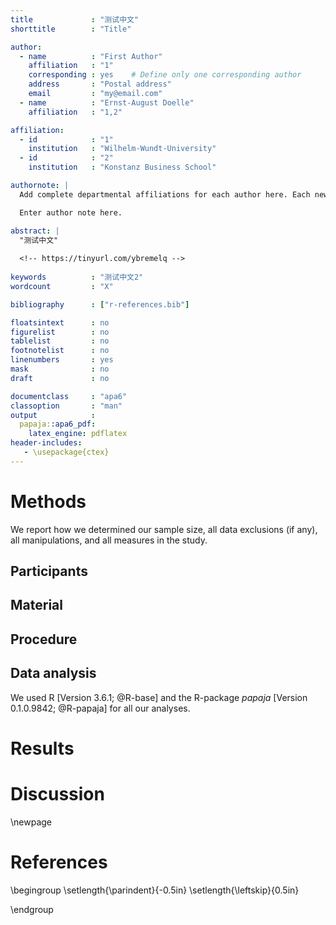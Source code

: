 ```yaml
---
title             : "测试中文"
shorttitle        : "Title"

author: 
  - name          : "First Author"
    affiliation   : "1"
    corresponding : yes    # Define only one corresponding author
    address       : "Postal address"
    email         : "my@email.com"
  - name          : "Ernst-August Doelle"
    affiliation   : "1,2"

affiliation:
  - id            : "1"
    institution   : "Wilhelm-Wundt-University"
  - id            : "2"
    institution   : "Konstanz Business School"

authornote: |
  Add complete departmental affiliations for each author here. Each new line herein must be indented, like this line.

  Enter author note here.

abstract: |
  "测试中文"
  
  <!-- https://tinyurl.com/ybremelq -->
  
keywords          : "测试中文2"
wordcount         : "X"

bibliography      : ["r-references.bib"]

floatsintext      : no
figurelist        : no
tablelist         : no
footnotelist      : no
linenumbers       : yes
mask              : no
draft             : no

documentclass     : "apa6"
classoption       : "man"
output            : 
  papaja::apa6_pdf:
    latex_engine: pdflatex
header-includes:
   - \usepackage{ctex}
---
```








# Methods
We report how we determined our sample size, all data exclusions (if any), all manipulations, and all measures in the study. <!-- 21-word solution (Simmons, Nelson & Simonsohn, 2012; retrieved from http://ssrn.com/abstract=2160588) -->

## Participants

## Material

## Procedure

## Data analysis
We used R [Version 3.6.1; @R-base] and the R-package *papaja* [Version 0.1.0.9842; @R-papaja] for all our analyses.


# Results

# Discussion


\newpage

# References


\begingroup
\setlength{\parindent}{-0.5in}
\setlength{\leftskip}{0.5in}

<div id = "refs"></div>
\endgroup
